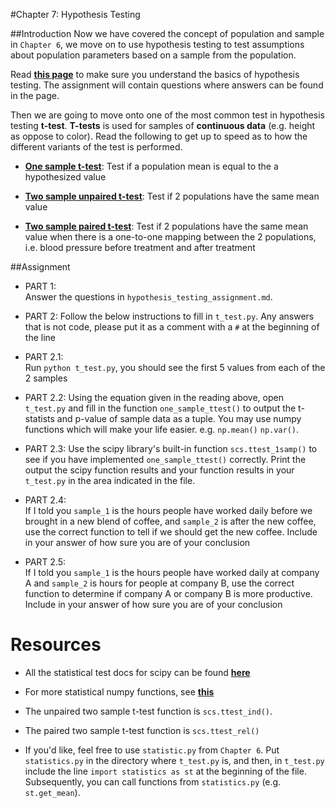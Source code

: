 #Chapter 7: Hypothesis Testing

##Introduction
Now we have covered the concept of population and sample in ```Chapter 6```, we move on to use hypothesis testing to test assumptions about population parameters based on a sample from the population.

Read [**this page**](http://stattrek.com/hypothesis-test/hypothesis-testing.aspx?tutorial=ap) to make sure you understand the basics of hypothesis testing. The assignment will contain questions where answers can be found in the page.

Then we are going to move onto one of the most common test in hypothesis
testing **t-test**.  **T-tests** is used for samples of **continuous data** (e.g. height as oppose to color). Read the following to get up to speed as to how the different variants of the test is performed.
- [**One sample t-test**](http://www.cliffsnotes.com/study-guides/statistics/univariate-inferential-tests/one-sample-t-test): Test if a population mean is equal to the a hypothesized value

- [**Two sample unpaired t-test**](http://www.cliffsnotes.com/study-guides/statistics/univariate-inferential-tests/two-sample-t-test-for-comparing-two-means): Test if 2 populations have the same mean value

- [**Two sample paired t-test**](http://www.cliffsnotes.com/study-guides/statistics/univariate-inferential-tests/paired-difference-t-test): Test if 2 populations have the same mean value when
there is a one-to-one mapping between the 2 populations, i.e. blood pressure before
treatment and after treatment

##Assignment

- PART 1:  
Answer the questions in ```hypothesis_testing_assignment.md```.

- PART 2:
Follow the below instructions to fill in ```t_test.py```. Any answers that
is not code, please put it as a comment with a ```#``` at the beginning of the
line

- PART 2.1:  
Run ```python t_test.py```, you should see the first 5 values from each
    of the 2 samples

- PART 2.2:
Using the equation given in the reading above, open `t_test.py` and fill in the function ```one_sample_ttest()``` to output the t-statists and p-value of sample data as a tuple. You may use numpy functions which will make your life easier.   e.g. ```np.mean()``` ```np.var()```.


- PART 2.3:
Use the scipy library's built-in function ```scs.ttest_1samp()``` to see if you have implemented ```one_sample_ttest()``` correctly.  Print the output the scipy function results and your function results in your `t_test.py` in the area indicated in the file.

- PART 2.4:  
    If I told you ```sample_1``` is the hours people have worked daily before we brought in a new blend of coffee, and ```sample_2``` is after the new coffee, use the correct function to tell if we should get the new coffee. Include in your answer of how sure you are of your conclusion

- PART 2.5:  
If I told you ```sample_1``` is the hours people have worked daily at company A and ```sample_2``` is hours for people at company B, use the correct function to determine if company A or company B is more productive. Include in your answer of how sure you are of your conclusion


# Resources
- All the statistical test docs for scipy can be found [**here**](http://docs.scipy.org/doc/scipy-0.14.0/reference/stats.html)

- For more statistical numpy functions, see [**this**](http://docs.scipy.org/doc/numpy/reference/routines.statistics.html)

- The unpaired two sample t-test function is ```scs.ttest_ind()```.
- The paired two sample t-test function is ```scs.ttest_rel()```

- If you'd like, feel free to use ```statistic.py``` from ```Chapter 6```.  Put ```statistics.py``` in the directory where ```t_test.py``` is, and then, in ```t_test.py``` include the line ```import statistics as st``` at the beginning of the file. Subsequently, you can call functions from ```statistics.py``` (e.g. ```st.get_mean```).
